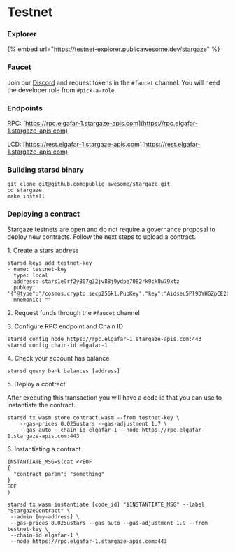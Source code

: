 # Testnet

### Explorer

{% embed url="https://testnet-explorer.publicawesome.dev/stargaze" %}

### Faucet

Join our [Discord](https://discord.gg/stargaze) and request tokens in the `#faucet` channel. You will need the developer role from `#pick-a-role`.

### Endpoints

RPC: [https://rpc.elgafar-1.stargaze-apis.com](https://rpc.elgafar-1.stargaze-apis.com)

LCD: [https://rest.elgafar-1.stargaze-apis.com](https://rest.elgafar-1.stargaze-apis.com)

### Building starsd binary

```shell
git clone git@github.com:public-awesome/stargaze.git
cd stargaze
make install
```

### Deploying a contract&#x20;

Stargaze testnets are open and do not require a governance proposal to deploy new contracts. Follow the next steps to upload a contract.



1\. Create a stars address

```shell
starsd keys add testnet-key
- name: testnet-key
  type: local
  address: stars1e9rf2y807g32jv88j9ydpe7082rk9ck8w79xtz
  pubkey: '{"@type":"/cosmos.crypto.secp256k1.PubKey","key":"Aidseu5Pl9DYHGZpCE2CkqLckQ6KSgC5IJvLL1yc+lpo"}'
  mnemonic: ""
```

2\. Request funds through the `#faucet` channel

3\. Configure RPC endpoint and Chain ID

```shell
starsd config node https://rpc.elgafar-1.stargaze-apis.com:443
starsd config chain-id elgafar-1
```

4\. Check your account has balance

```shell
starsd query bank balances [address]
```

5\. Deploy a contract

After executing this transaction you will have a code id that you can use to instantiate the contract.

```shell
starsd tx wasm store contract.wasm --from testnet-key \
    --gas-prices 0.025ustars --gas-adjustment 1.7 \
    --gas auto --chain-id elgafar-1 --node https://rpc.elgafar-1.stargaze-apis.com:443
```

6\. Instantiating a contract

```shell
INSTANTIATE_MSG=$(cat <<EOF
{
  "contract_param": "something"
}
EOF
)

starsd tx wasm instantiate [code_id] "$INSTANTIATE_MSG" --label "StargazeContract" \
 --admin [my-address] \
 --gas-prices 0.025ustars --gas auto --gas-adjustment 1.9 --from testnet-key \
 --chain-id elgafar-1 \
 --node https://rpc.elgafar-1.stargaze-apis.com:443 
 

```


